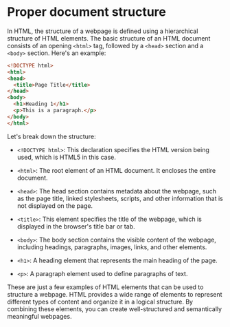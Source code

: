 # Proper document structure

In HTML, the structure of a webpage is defined using a hierarchical structure of HTML elements. The basic structure of an HTML document consists of an opening `<html>` tag, followed by a `<head>` section and a `<body>` section. Here's an example:

```html
<!DOCTYPE html>
<html>
<head>
  <title>Page Title</title>
</head>
<body>
  <h1>Heading 1</h1>
  <p>This is a paragraph.</p>
</body>
</html>
```

Let's break down the structure:

- `<!DOCTYPE html>`: This declaration specifies the HTML version being used, which is HTML5 in this case.

- `<html>`: The root element of an HTML document. It encloses the entire document.

- `<head>`: The head section contains metadata about the webpage, such as the page title, linked stylesheets, scripts, and other information that is not displayed on the page.

- `<title>`: This element specifies the title of the webpage, which is displayed in the browser's title bar or tab.

- `<body>`: The body section contains the visible content of the webpage, including headings, paragraphs, images, links, and other elements.

- `<h1>`: A heading element that represents the main heading of the page.

- `<p>`: A paragraph element used to define paragraphs of text.

These are just a few examples of HTML elements that can be used to structure a webpage. HTML provides a wide range of elements to represent different types of content and organize it in a logical structure. By combining these elements, you can create well-structured and semantically meaningful webpages.